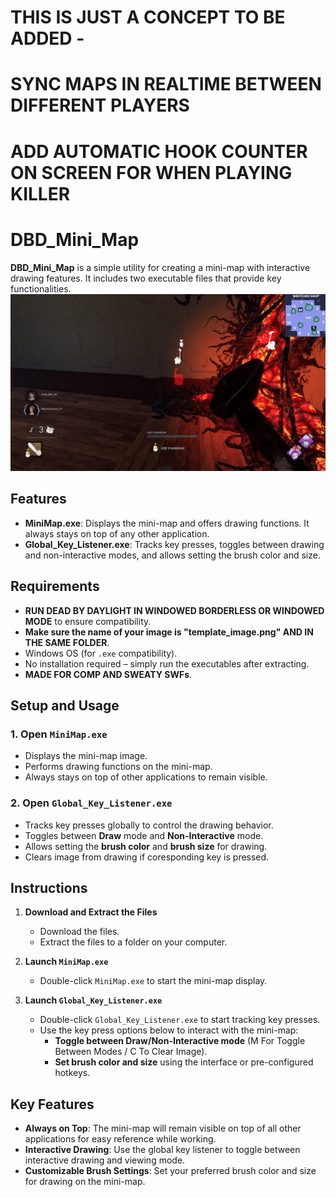 # THIS IS JUST A CONCEPT TO BE ADDED - 
# SYNC MAPS IN REALTIME BETWEEN DIFFERENT PLAYERS 
# ADD AUTOMATIC HOOK COUNTER ON SCREEN FOR WHEN PLAYING KILLER
# DBD_Mini_Map

**DBD_Mini_Map** is a simple utility for creating a mini-map with interactive drawing features. It includes two executable files that provide key functionalities.
![Alt Text](https://github.com/emiliqn101/DBD_Mini_Map/blob/main/Screenshot%20(685).png)
## Features

- **MiniMap.exe**: Displays the mini-map and offers drawing functions. It always stays on top of any other application.
- **Global_Key_Listener.exe**: Tracks key presses, toggles between drawing and non-interactive modes, and allows setting the brush color and size.

## Requirements

- **RUN DEAD BY DAYLIGHT IN WINDOWED BORDERLESS OR WINDOWED MODE** to ensure compatibility.
- **Make sure the name of your image is "template_image.png" AND IN THE SAME FOLDER**.
- Windows OS (for `.exe` compatibility).
- No installation required – simply run the executables after extracting.
- **MADE FOR COMP AND SWEATY SWFs**.

## Setup and Usage

### 1. Open `MiniMap.exe`
   - Displays the mini-map image.
   - Performs drawing functions on the mini-map.
   - Always stays on top of other applications to remain visible.

### 2. Open `Global_Key_Listener.exe`
   - Tracks key presses globally to control the drawing behavior.
   - Toggles between **Draw** mode and **Non-Interactive** mode.
   - Allows setting the **brush color** and **brush size** for drawing.
   - Clears image from drawing if coresponding key is pressed.

## Instructions

1. **Download and Extract the Files**
   - Download the files.
   - Extract the files to a folder on your computer.

2. **Launch `MiniMap.exe`**
   - Double-click `MiniMap.exe` to start the mini-map display.

3. **Launch `Global_Key_Listener.exe`**
   - Double-click `Global_Key_Listener.exe` to start tracking key presses.
   - Use the key press options below to interact with the mini-map:
     - **Toggle between Draw/Non-Interactive mode** (M For Toggle Between Modes / C To Clear Image).
     - **Set brush color and size** using the interface or pre-configured hotkeys.

## Key Features

- **Always on Top**: The mini-map will remain visible on top of all other applications for easy reference while working.
- **Interactive Drawing**: Use the global key listener to toggle between interactive drawing and viewing mode.
- **Customizable Brush Settings**: Set your preferred brush color and size for drawing on the mini-map.



